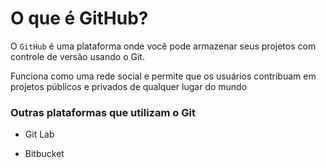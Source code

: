 # O que é GitHub?

O `GitHub` é uma plataforma onde você pode armazenar seus projetos com controle de versão usando o Git.

Funciona como uma rede social e permite que os usuários contribuam em projetos públicos e privados de qualquer lugar do mundo

### Outras plataformas que utilizam o Git

- Git Lab

- Bitbucket
